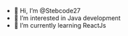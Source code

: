 - 👋 Hi, I’m @Stebcode27
- 👀 I’m interested in Java development
- 🌱 I’m currently learning ReactJs

<!---
Stebcode27/Stebcode27 is a ✨ special ✨ repository because its `README.md` (this file) appears on your GitHub profile.
You can click the Preview link to take a look at your changes.
--->
